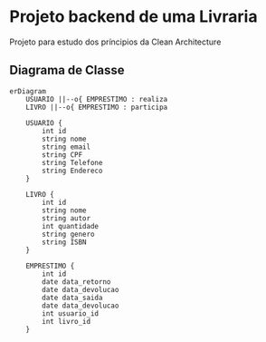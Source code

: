 # Projeto backend de uma Livraria

Projeto para estudo dos príncipios da Clean Architecture

## Diagrama de Classe

```mermaid
erDiagram
    USUARIO ||--o{ EMPRESTIMO : realiza
    LIVRO ||--o{ EMPRESTIMO : participa

    USUARIO {
        int id
        string nome
        string email
        string CPF
        string Telefone
        string Endereco
    }

    LIVRO {
        int id
        string nome
        string autor
        int quantidade
        string genero
        string ISBN
    }

    EMPRESTIMO {
        int id
        date data_retorno
        date data_devolucao
        date data_saida
        date data_devolucao
        int usuario_id
        int livro_id
    }
```
